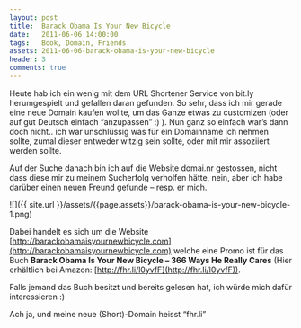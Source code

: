 ```yaml
---
layout: post
title:  Barack Obama Is Your New Bicycle
date:   2011-06-06 14:00:00
tags:   Book, Domain, Friends
assets: 2011-06-06-barack-obama-is-your-new-bicycle
header: 3
comments: true
---
```

Heute hab ich ein wenig mit dem URL Shortener Service von bit.ly herumgespielt und gefallen daran gefunden. So sehr, dass ich mir gerade eine neue Domain kaufen wollte, um das Ganze etwas zu customizen (oder auf gut Deutsch einfach “anzupassen” :) ). Nun ganz so einfach war’s dann doch nicht.. ich war unschlüssig was für ein Domainname ich nehmen sollte, zumal dieser entweder witzig sein sollte, oder mit mir assoziiert werden sollte.

Auf der Suche danach bin ich auf die Website domai.nr gestossen, nicht dass diese mir zu meinem Sucherfolg verholfen hätte, nein, aber ich habe darüber einen neuen Freund gefunde – resp. er mich.

![]({{ site.url }}/assets/{{page.assets}}/barack-obama-is-your-new-bicycle-1.png)

Dabei handelt es sich um die Website [http://barackobamaisyournewbicycle.com](http://barackobamaisyournewbicycle.com) welche eine Promo ist für das Buch **Barack Obama Is Your New Bicycle – 366 Ways He Really Cares** (Hier erhältlich bei Amazon: [http://fhr.li/l0yvfF](http://fhr.li/l0yvfF)).

Falls jemand das Buch besitzt und bereits gelesen hat, ich würde mich dafür interessieren :)

Ach ja, und meine neue (Short)-Domain heisst “fhr.li”